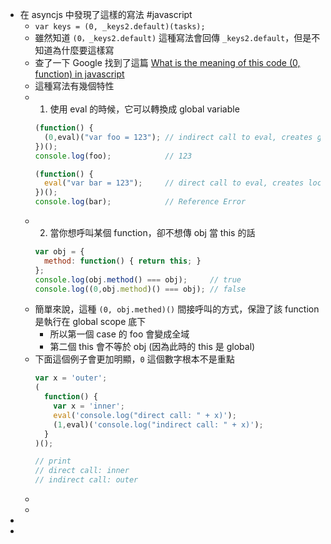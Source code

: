 - 在 asyncjs 中發現了這樣的寫法 #javascript
	- `var keys = (0, _keys2.default)(tasks);`
	- 雖然知道 `(0，_keys2.default)` 這種寫法會回傳 `_keys2.default`，但是不知道為什麼要這樣寫
	- 查了一下 Google 找到了這篇 [What is the meaning of this code (0, function) in javascript](https://stackoverflow.com/questions/40967162/what-is-the-meaning-of-this-code-0-function-in-javascript)
	- 這種寫法有幾個特性
	- 1. 使用 eval 的時候，它可以轉換成 global variable
	  ```javascript
	  (function() {
	    (0,eval)("var foo = 123"); // indirect call to eval, creates global variable
	  })();
	  console.log(foo);            // 123
	  
	  (function() {
	    eval("var bar = 123");     // direct call to eval, creates local variable
	  })();
	  console.log(bar);            // Reference Error
	  ```
	- 2. 當你想呼叫某個 function，卻不想傳 obj 當 this 的話
	  ```javascript
	  var obj = {
	    method: function() { return this; }
	  };
	  console.log(obj.method() === obj);     // true
	  console.log((0,obj.method)() === obj); // false
	  ```
	- 簡單來說，這種 `(0, obj.methed)()` 間接呼叫的方式，保證了該 function 是執行在 global scope 底下
		- 所以第一個 case 的 foo 會變成全域
		- 第二個 this 會不等於 obj (因為此時的 this 是 global)
	- 下面這個例子會更加明顯，`0` 這個數字根本不是重點
	  ```javascript
	  var x = 'outer';
	  (
	    function() {
	      var x = 'inner';
	      eval('console.log("direct call: " + x)'); 
	      (1,eval)('console.log("indirect call: " + x)'); 
	    }
	  )();
	  
	  // print
	  // direct call: inner
	  // indirect call: outer
	  ```
	-
	-
-
-